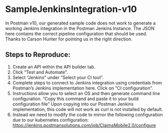 # SampleJenkinsIntegration-v10
In Postman v10, our generated sample code does not work to generate a working Jenkins integration in the Postman Jenkins Instance. The JSON here contains the correct pipeline configuration that should be used. Thanks to Carson Hunter for pointing us in the right direction. 



## Steps to Reproduce: 
1. Create an API within the API builder tab. 
2. Click “Test and Automate”. 
3. Select “Jenkins” under “Select your CI tool”. 
4. Complete steps to connect to Jenkins integration using credentials from Postman’s Jenkins implementation here. 
Click on “CI configuration”. 
5. Instructions allow you to select an OS and then generate command line configuration. “Copy this command and paste it to your build configuration file”
Upon copying into our Postman Jenkins implementation, this code will not work as curl is not installed by default. 
6. Instead we need to modify the code to mirror the following configuration due to our kubernetes configuration: https://jenkins.postmansolutions.com/job/ClaimsMobile2.0/configure

